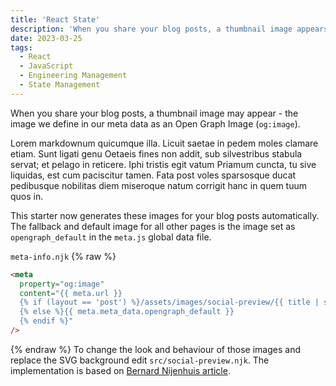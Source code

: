 ```yaml
---
title: 'React State'
description: 'When you share your blog posts, a thumbnail image appears - the image we define as an Open Graph Image. This starter generates these images for your blog posts automatically.'
date: 2023-03-25
tags:
  - React
  - JavaScript
  - Engineering Management
  - State Management
---
```


When you share your blog posts, a thumbnail image may appear - the image we define in our meta data as an Open Graph Image (`og:image`).

Lorem markdownum quicumque illa. Licuit saetae in pedem moles clamare etiam. Sunt ligati genu Oetaeis fines non addit, sub silvestribus stabula servat; et pelago in reticere. Iphi tristis egit vatum Priamum cuncta, tu sive liquidas, est cum paciscitur tamen. Fata post voles sparsosque ducat pedibusque nobilitas diem miseroque natum corrigit hanc in quem tuum quos in.

This starter now generates these images for your blog posts automatically.
The fallback and default image for all other pages is the image set as `opengraph_default` in the `meta.js` global data file.

`meta-info.njk`
{% raw %}

```html
<meta
  property="og:image"
  content="{{ meta.url }}
  {% if (layout == 'post') %}/assets/images/social-preview/{{ title | slugify }}-preview.jpeg
  {% else %}{{ meta.meta_data.opengraph_default }}
  {% endif %}"
/>
```

{% endraw %}
To change the look and behaviour of those images and replace the SVG background edit `src/social-preview.njk`. The implementation is based on [Bernard Nijenhuis article](https://bnijenhuis.nl/notes/automatically-generate-open-graph-images-in-eleventy/).
